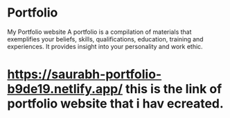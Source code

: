 # Portfolio
My Portfolio website
A portfolio is a compilation of materials that exemplifies your beliefs, skills, qualifications, education, training and experiences. It provides insight into your personality and work ethic.
# https://saurabh-portfolio-b9de19.netlify.app/ this is the link of portfolio website that i hav ecreated.
